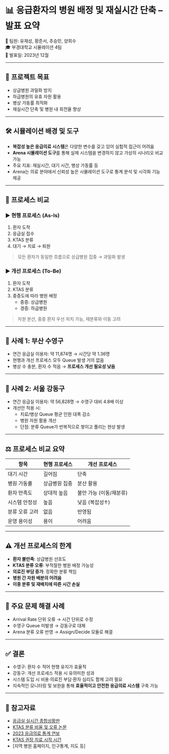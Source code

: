 # 📊 응급환자의 병원 배정 및 재실시간 단축 – 발표 요약

👥 팀원: 유재성, 황준서, 추승민, 양희수  
🎓 부경대학교 시뮬레이션 4팀  
📅 발표일: 2023년 12월  

---

## 🎯 프로젝트 목표

- 상급병원 과밀화 방지
- 하급병원의 유휴 자원 활용
- 병상 가동률 최적화
- 재실시간 단축 및 병원 내 회전율 향상

---

## 🛠️ 시뮬레이션 배경 및 도구

- **복잡성 높은 응급의료 시스템**은 다양한 변수를 갖고 있어 실험적 접근이 어려움
- **Arena 시뮬레이션 도구**를 통해 실제 시스템을 변경하지 않고 가상의 시나리오 비교 가능
- 주요 지표: 재실시간, 대기 시간, 병상 가동률 등
- Arena는 의료 분야에서 신뢰성 높은 시뮬레이션 도구로 통계 분석 및 시각화 기능 제공

---

## 🔁 프로세스 비교

### ▶ 현행 프로세스 (As-Is)
1. 환자 도착
2. 응급실 접수
3. KTAS 분류
4. 대기 → 치료 → 퇴원
> 모든 환자가 동일한 흐름으로 상급병원 집중 → 과밀화 발생

### ▶ 개선 프로세스 (To-Be)
1. 환자 도착
2. KTAS 분류
3. 중증도에 따라 병원 배정
   - 중증: 상급병원
   - 경증: 하급병원
> 자원 분산, 중증 환자 우선 처치 가능, 재분류와 이동 고려

---

## 📍 사례 1: 부산 수영구

- 연간 응급실 이용자: 약 11,874명 → 시간당 약 1.36명
- 현행과 개선 프로세스 모두 Queue 발생 거의 없음
- 병상 수 충분, 환자 수 적음 → **프로세스 개선 필요성 낮음**

---

## 📍 사례 2: 서울 강동구

- 연간 응급실 이용자: 약 56,828명 → 수영구 대비 4.8배 이상
- 개선안 적용 시:
  - 치료/병상 Queue 평균 인원 대폭 감소
  - 병원 자원 활용 개선
  - 단점: 분류 Queue가 반복적으로 쌓이고 풀리는 현상 발생

---

## ⚖️ 프로세스 비교 요약

| 항목 | 현행 프로세스 | 개선 프로세스 |
|------|----------------|----------------|
| 대기 시간 | 길어짐 | 단축 |
| 병원 가동률 | 상급병원 집중 | 분산 활용 |
| 환자 만족도 | 상대적 높음 | 불만 가능 (이동/재분류) |
| 시스템 안정성 | 높음 | 낮음 (복잡성↑) |
| 분류 오류 고려 | 없음 | 반영됨 |
| 운영 용이성 | 용이 | 어려움 |

---

## ⚠️ 개선 프로세스의 한계

- **환자 불만족**: 상급병원 선호도
- **KTAS 분류 오류**: 부적절한 병원 배정 가능성
- **의료진 부담 증가**: 정확한 분류 책임
- **병원 간 자원 배분의 어려움**
- **이중 분류 및 재배치에 따른 시간 손실**

---

## 🔧 주요 문제 해결 사례

- Arrival Rate 단위 오류 → 시간 단위로 수정
- 수영구 Queue 미발생 → 강동구로 대체
- Arena 분류 오류 반영 → Assign/Decide 모듈로 해결

---

## ✅ 결론

- 수영구: 환자 수 적어 현행 유지가 효율적
- 강동구: 개선 프로세스 적용 시 유의미한 성과
- 시스템 도입 시 비용·의료진 부담·환자 심리도 함께 고려 필요
- 지속적인 모니터링 및 보완을 통해 **효율적이고 안전한 응급의료 시스템** 구축 가능

---

## 🔗 참고자료

- [응급실 실시간 종합상황판](https://portal.nemc.or.kr:444/medi_info/dashboards/dash_total_emer_org_popup_for_egen.do)
- [KTAS 분류 비율 및 오류 논문](https://www.jksem.org/upload/pdf/jksem-32-2-179.pdf)
- [2023 응급의료 통계 연보](https://e-medis.nemc.or.kr/portal/stat/easyStatPage.do)
- [KTAS 권장 치료 시작 시간](https://www.emsjournal.org/upload/pdf/kjems-24-2-99.pdf)
- [지역 병원 홈페이지, 인구통계, 지도 등]
